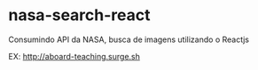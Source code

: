 # nasa-search-react
Consumindo API da NASA, busca de imagens utilizando o Reactjs

EX: http://aboard-teaching.surge.sh